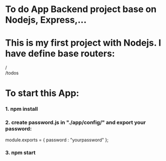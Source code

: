 # To do App Backend project base on Nodejs, Express,...


# This is my first project with Nodejs. I have define base routers:
  / \
  /todos
# To start this App:
  ### 1. npm install
  ### 2. create password.js in "./app/config/" and export your password:

  module.exports = {
      password : "yourpassword"
  };

  ### 3. npm start
